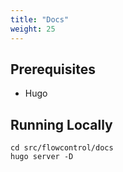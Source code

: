 ```yaml
---
title: "Docs"
weight: 25
---
```


## Prerequisites

- Hugo

## Running Locally
```
cd src/flowcontrol/docs
hugo server -D
```
